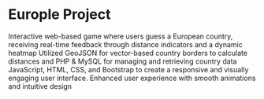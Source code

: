 # Europle Project
 Interactive web-based game where users guess a European country, receiving
real-time feedback through distance indicators and a dynamic heatmap
Utilized GeoJSON for vector-based country borders to calculate distances and
PHP & MySQL for managing and retrieving country data
JavaScript, HTML, CSS, and Bootstrap to create a responsive and visually
engaging user interface. Enhanced user experience with smooth animations
and intuitive design
